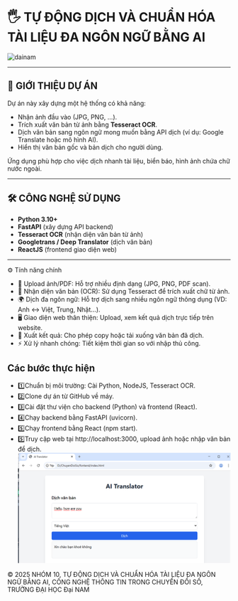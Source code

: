 # 🖐 TỰ ĐỘNG DỊCH VÀ CHUẨN HÓA TÀI LIỆU ĐA NGÔN NGỮ BẰNG AI

![dainam](https://github.com/user-attachments/assets/bc536edc-1836-49d0-b8c3-1f139d34276f)

---

## 📌 GIỚI THIỆU DỰ ÁN
Dự án này xây dựng một hệ thống có khả năng:
- Nhận ảnh đầu vào (JPG, PNG, ...).
- Trích xuất văn bản từ ảnh bằng **Tesseract OCR**.
- Dịch văn bản sang ngôn ngữ mong muốn bằng API dịch (ví dụ: Google Translate hoặc mô hình AI).
- Hiển thị văn bản gốc và bản dịch cho người dùng.

Ứng dụng phù hợp cho việc dịch nhanh tài liệu, biển báo, hình ảnh chứa chữ nước ngoài.

---

## 🛠️ CÔNG NGHỆ SỬ DỤNG
- **Python 3.10+**
- **FastAPI** (xây dựng API backend)
- **Tesseract OCR** (nhận diện văn bản từ ảnh)
- **Googletrans / Deep Translator** (dịch văn bản)
- **ReactJS** (frontend giao diện web)

---
⚙️ Tính năng chính
- 📂 Upload ảnh/PDF: Hỗ trợ nhiều định dạng (JPG, PNG, PDF scan).
- 🔎 Nhận diện văn bản (OCR): Sử dụng Tesseract để trích xuất chữ từ ảnh.
- 🌍 Dịch đa ngôn ngữ: Hỗ trợ dịch sang nhiều ngôn ngữ thông dụng (VD: Anh ↔ Việt, Trung, Nhật...).
- 🖥️ Giao diện web thân thiện: Upload, xem kết quả dịch trực tiếp trên website.
- 📑 Xuất kết quả: Cho phép copy hoặc tải xuống văn bản đã dịch.
- ⚡ Xử lý nhanh chóng: Tiết kiệm thời gian so với nhập thủ công.
## Các bước thực hiện
- 1️⃣Chuẩn bị môi trường: Cài Python, NodeJS, Tesseract OCR.
- 2️⃣Clone dự án từ GitHub về máy.
- 3️⃣Cài đặt thư viện cho backend (Python) và frontend (React).
- 4️⃣Chạy backend bằng FastAPI (uvicorn).
- 5️⃣Chạy frontend bằng React (npm start).
- 5️⃣Truy cập web tại http://localhost:3000, upload ảnh hoặc nhập văn bản để dịch.
![Dich 1](https://github.com/nguyenhongson05/Dich-van-ban-bang-AI/blob/main/dich1.png)

© 2025 NHÓM 10, TỰ ĐỘNG DỊCH VÀ CHUẨN HÓA TÀI LIỆU ĐA NGÔN NGỮ BẰNG AI, CÔNG NGHỆ THÔNG TIN TRONG CHUYỂN ĐỔI SỐ, TRƯỜNG ĐẠI HỌC Đại NAM
